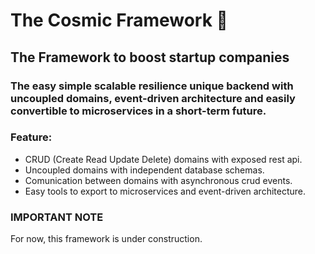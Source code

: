 # The Cosmic Framework :rocket:
## The Framework to boost startup companies
### The easy simple scalable resilience unique backend with uncoupled domains, event-driven architecture and easily convertible to microservices in a short-term future.

### Feature:
- CRUD (Create Read Update Delete) domains with exposed rest api.
- Uncoupled domains with independent database schemas.
- Comunication between domains with asynchronous crud events.
- Easy tools to export to microservices and event-driven architecture.





### IMPORTANT NOTE
For now, this framework is under construction.
